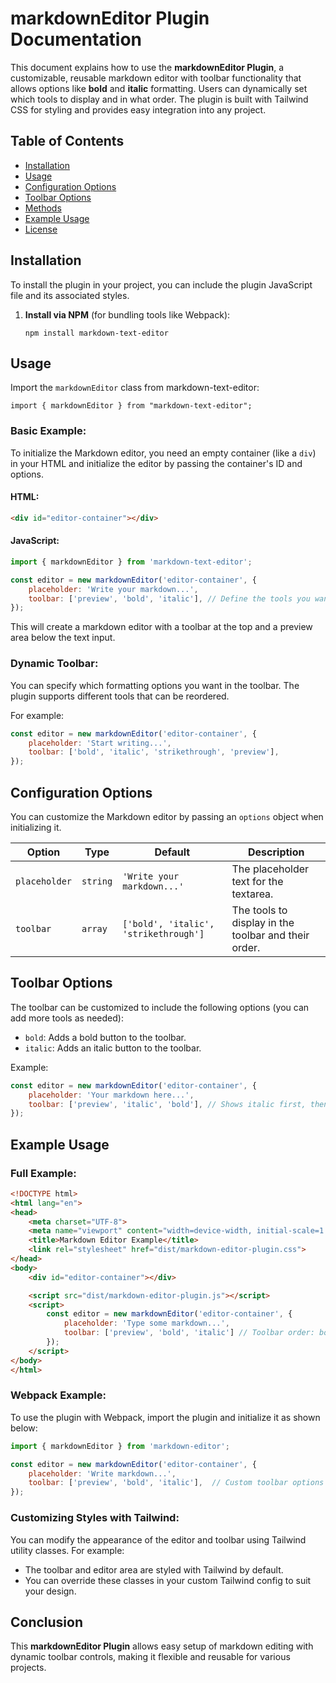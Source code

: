 # markdownEditor Plugin Documentation

This document explains how to use the **markdownEditor Plugin**, a customizable, reusable markdown editor with toolbar functionality that allows options like **bold** and **italic** formatting. Users can dynamically set which tools to display and in what order. The plugin is built with Tailwind CSS for styling and provides easy integration into any project.

## Table of Contents
- [Installation](#installation)
- [Usage](#usage)
- [Configuration Options](#configuration-options)
- [Toolbar Options](#toolbar-options)
- [Methods](#methods)
- [Example Usage](#example-usage)
- [License](#license)

## Installation

To install the plugin in your project, you can include the plugin JavaScript file and its associated styles.

1. **Install via NPM** (for bundling tools like Webpack):
   ```
   npm install markdown-text-editor
   ```

## Usage


Import the `markdownEditor` class from markdown-text-editor:


```
import { markdownEditor } from "markdown-text-editor";
```

### Basic Example:

To initialize the Markdown editor, you need an empty container (like a `div`) in your HTML and initialize the editor by passing the container's ID and options.

#### HTML:
```html
<div id="editor-container"></div>
```

#### JavaScript:
```javascript
import { markdownEditor } from 'markdown-text-editor';

const editor = new markdownEditor('editor-container', {
    placeholder: 'Write your markdown...',
    toolbar: ['preview', 'bold', 'italic'], // Define the tools you want in the toolbar
});
```

This will create a markdown editor with a toolbar at the top and a preview area below the text input.

### Dynamic Toolbar:

You can specify which formatting options you want in the toolbar. The plugin supports different tools that can be reordered.

For example:
```javascript
const editor = new markdownEditor('editor-container', {
    placeholder: 'Start writing...',
    toolbar: ['bold', 'italic', 'strikethrough', 'preview'],
});
```

## Configuration Options

You can customize the Markdown editor by passing an `options` object when initializing it.

| Option      | Type     | Default                    | Description                                         |
|-------------|----------|----------------------------|-----------------------------------------------------|
| `placeholder` | `string` | `'Write your markdown...'` | The placeholder text for the textarea.               |
| `toolbar`   | `array`  | `['bold', 'italic', 'strikethrough']`        | The tools to display in the toolbar and their order. |

## Toolbar Options

The toolbar can be customized to include the following options (you can add more tools as needed):

- `bold`: Adds a bold button to the toolbar.
- `italic`: Adds an italic button to the toolbar.

Example:

```javascript
const editor = new markdownEditor('editor-container', {
    placeholder: 'Your markdown here...',
    toolbar: ['preview', 'italic', 'bold'], // Shows italic first, then bold
});
```

## Example Usage

### Full Example:

```html
<!DOCTYPE html>
<html lang="en">
<head>
    <meta charset="UTF-8">
    <meta name="viewport" content="width=device-width, initial-scale=1.0">
    <title>Markdown Editor Example</title>
    <link rel="stylesheet" href="dist/markdown-editor-plugin.css">
</head>
<body>
    <div id="editor-container"></div>

    <script src="dist/markdown-editor-plugin.js"></script>
    <script>
        const editor = new markdownEditor('editor-container', {
            placeholder: 'Type some markdown...',
            toolbar: ['preview', 'bold', 'italic'] // Toolbar order: bold first, then italic
        });
    </script>
</body>
</html>
```

### Webpack Example:

To use the plugin with Webpack, import the plugin and initialize it as shown below:

```javascript
import { markdownEditor } from 'markdown-editor';

const editor = new markdownEditor('editor-container', {
    placeholder: 'Write markdown...',
    toolbar: ['preview', 'bold', 'italic'],  // Custom toolbar options
});
```

### Customizing Styles with Tailwind:

You can modify the appearance of the editor and toolbar using Tailwind utility classes. For example:

- The toolbar and editor area are styled with Tailwind by default.
- You can override these classes in your custom Tailwind config to suit your design.

## Conclusion

This **markdownEditor Plugin** allows easy setup of markdown editing with dynamic toolbar controls, making it flexible and reusable for various projects.
